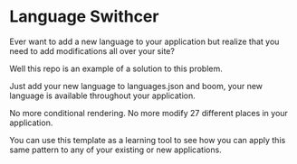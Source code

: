 # Language Swithcer

Ever want to add a new language to your application but realize that you need to add modifications all over your site?

Well this repo is an example of a solution to this problem.

Just add your new language to languages.json and boom, your new language is available throughout your application.

No more conditional rendering. No more modify 27 different places in your application.

You can use this template as a learning tool to see how you can apply this same pattern to any of your existing or new applications.
